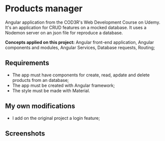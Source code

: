 # Products manager
Angular application from the COD3R's Web Development Course on Udemy.
It's an application for CRUD features on a mocked database. It uses a Nodemon server on an json file for reproduce a database.

**Concepts applied on this project:** Angular front-end application, Angular components and modules, Angular Services, Database requests, Routing; 

## Requirements
- The app must have components for create, read, apdate and delete products from an database;
- The app must be created with Angular framework;
- The style must be made with Material.

## My own modifications
- I add on the original project a login feature;

## Screenshots
